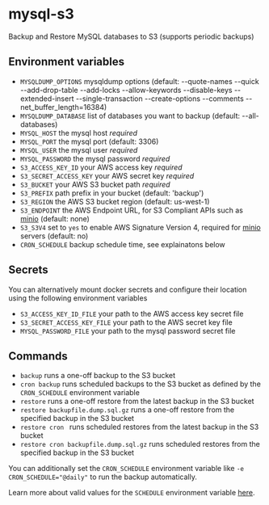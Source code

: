 # mysql-s3

Backup and Restore MySQL databases to S3 (supports periodic backups)

## Environment variables

- `MYSQLDUMP_OPTIONS` mysqldump options (default: --quote-names --quick --add-drop-table --add-locks --allow-keywords --disable-keys --extended-insert --single-transaction --create-options --comments --net_buffer_length=16384)
- `MYSQLDUMP_DATABASE` list of databases you want to backup (default: --all-databases)
- `MYSQL_HOST` the mysql host *required*
- `MYSQL_PORT` the mysql port (default: 3306)
- `MYSQL_USER` the mysql user *required*
- `MYSQL_PASSWORD` the mysql password *required*
- `S3_ACCESS_KEY_ID` your AWS access key *required*
- `S3_SECRET_ACCESS_KEY` your AWS secret key *required*
- `S3_BUCKET` your AWS S3 bucket path *required*
- `S3_PREFIX` path prefix in your bucket (default: 'backup')
- `S3_REGION` the AWS S3 bucket region (default: us-west-1)
- `S3_ENDPOINT` the AWS Endpoint URL, for S3 Compliant APIs such as [minio](https://minio.io) (default: none)
- `S3_S3V4` set to `yes` to enable AWS Signature Version 4, required for [minio](https://minio.io) servers (default: no)
- `CRON_SCHEDULE` backup schedule time, see explainatons below

## Secrets

You can alternatively mount docker secrets and configure their location using the following environment variables

- `S3_ACCESS_KEY_ID_FILE` your path to the AWS access key secret file
- `S3_SECRET_ACCESS_KEY_FILE` your path to the AWS secret key file
- `MYSQL_PASSWORD_FILE` your path to the mysql password secret file

## Commands

- `backup` runs a one-off backup to the S3 bucket
- `cron backup` runs scheduled backups to the S3 bucket as defined by the `CRON_SCHEDULE` environment variable
- `restore` runs a one-off restore from the latest backup in the S3 bucket
- `restore backupfile.dump.sql.gz` runs a one-off restore from the specified backup in the S3 bucket
- `restore cron ` runs scheduled restores from the latest backup in the S3 bucket
- `restore cron backupfile.dump.sql.gz` runs scheduled restores from the specified backup in the S3 bucket

You can additionally set the `CRON_SCHEDULE` environment variable like `-e CRON_SCHEDULE="@daily"` to run the backup automatically.

Learn more about valid values for the `SCHEDULE` environment variable [here](http://godoc.org/github.com/robfig/cron#hdr-Predefined_schedules).
